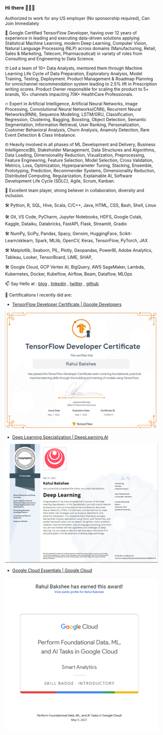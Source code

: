 ### Hi there 👋👋👋

Authorized to work for any US employer (No sponsorship required), Can Join Immediately 

🚀 Google Certified TensorFlow Developer, having over 12 years of experience in leading and executing data-driven solutions applying Statistical Machine Learning, modern Deep Learning, Computer Vision, Natural Language Processing (NLP) across domains (Manufacturing, Retail, Sales & Marketing, Telecom, Pharmaceutical) in variety of roles from Consulting and Engineering to Data Science.

🤓 Led a team of 10+ Data Analysts, mentored them through Machine Learning Life Cycle of Data Preparation, Exploratory Analysis, Model Training, Testing, Deployment. Product Management & Roadmap Planning for omnichannel recommendation system leading to 2.5% lift in Prescription writing scores. Product Owner responsible for scaling the product to 5+ brands, 10+ channels impacting 70K+ HealthCare Professionals. 

🔥 Expert in Artificial Intelligence, Artificial Neural Networks, Image Processing, Convolutional Neural Networks(CNN), Recurrent Neural Networks(RNN), Sequence Modeling, LSTM/GRU, Classification, Regression, Clustering, Bagging, Boosting, Object Detection, Semantic Segmentation, Information Retrieval, User Ranking, Personalization, Customer Behavioral Analysis, Churn Analysis, Anamoly Detection, Rare Event Detection & Class Imbalance.

🤓 Heavily involved in all phases of ML Development and Delivery, Business Intelligence(BI), Stakeholder Management, Data Structures and Algorithms, Data Loading, Dimensionality Reduction, Visualization, Preprocessing, Feature Engineering, Feature Selection, Model Selection, Cross Validation, Metrics, Loss, Optimization, Hyperparameter Tuning, Stacking, Ensemble, Prototyping, Prediction, Recommender Systems, Dimensionality Reduction, Distributed Computing, Regularization, Explainable AI, Software Development Life Cycle (SDLC), Agile, Scrum, Kanban.

🔭 Excellent team player, strong believer in collaboration, diversity and inclusion.

🛠 Python, R, SQL, Hive, Scala, C/C++, Java, HTML, CSS, Bash, Shell, Linux

🛠 Git, VS Code, PyCharm, Jupyter Notebooks, HDFS, Google Colab, Kaggle, Dataiku, Databricks, FastAPI, Flask, Streamlit, Gradio

🛠 NumPy, SciPy, Pandas, Spacy, Gensim, HuggingFace, Scikit-Learn/sklearn, Spark, MLlib, OpenCV, Keras, TensorFlow, PyTorch, JAX

🛠 Matplotlib, Seaborn, PIL, Plotly, Geopandas, PowerBI, Adobe Analytics, Tableau, Looker, TensorBoard, LIME, SHAP,

🛠 Google Cloud, GCP Vertex AI, BigQuery, AWS SageMaker, Lambda, Kubernetes, Docker, Kubeflow, Airflow, Beam, Dataflow, MLOps 


📫 Say Hello at : 
[blog](https://rahulbakshee.github.io/iWriteHere/) , 
[linkedin](https://www.linkedin.com/in/rahulbakshee/) , 
[twitter](https://twitter.com/rahulbakshee) , 
[github](https://github.com/rahulbakshee) 


🥇 Certifications I recently did are:
- [TensorFlow Developer Certificate | Google Developers ](https://www.credential.net/3804a043-b11d-42a0-adc6-80c34aadb592)
<img src="tf-certificate.PNG" style="width:600px;height:400;">

- [Deep Learning Specialization | DeepLearning.AI ](https://rahulbakshee.github.io/iWriteHere/2021/12/31/Deep-Learning-Specialization.html)
<img src="tf-dl-specialization.PNG" style="width:600px;height:400;">

- [Google Cloud Essentials | Google Cloud ](https://www.cloudskillsboost.google/public_profiles/2f9a816f-2ea9-4674-8a5d-9c5748dba843)
<img src="google cloud.png" style="width:600px;height:400;">



<!--
**rahulbakshee/rahulbakshee** is a ✨ _special_ ✨ repository because its `README.md` (this file) appears on your GitHub profile.

Here are some ideas to get you started:

- 🔭 I’m currently working on ...
- 🌱 I’m currently learning ...
- 👯 I’m looking to collaborate on ...
- 🤔 I’m looking for help with ...
- 💬 Ask me about ...
- 📫 How to reach me: ...
- 😄 Pronouns: ...
- ⚡ Fun fact: ...
-->
